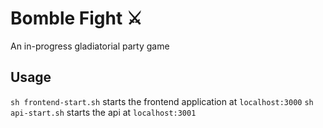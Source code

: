 # Bomble Fight ⚔️

An in-progress gladiatorial party game

## Usage

`sh frontend-start.sh` starts the frontend application at `localhost:3000`
`sh api-start.sh` starts the api at `localhost:3001`
